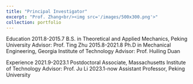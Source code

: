 ```yaml
---
title: "Principal Investigator"
excerpt: "Prof. Zhang<br/><img src='/images/500x300.png'>"
collection: portfolio
---
```


 Education
 2011.8-2015.7 B.S. in Theoretical and Applied Mechanics, Peking University
  Advisor: Prof. Ting Zhu
 2015.8-2021.8 Ph.D in Mechanical Engineering, Georgia Institute of Technology
  Advisor: Prof. Huiling Duan

 Experience
 2021.9-2023.1 Postdoctoral Associate, Massachusetts Institute of Technology
  Advisor: Prof. Ju Li
 2023.1-now    Assistant Professor, Peking University